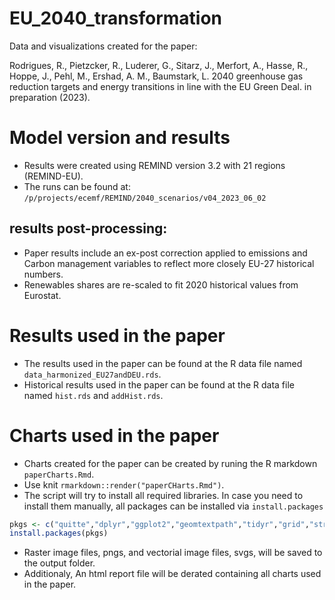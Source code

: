 # EU_2040_transformation

Data and visualizations created for the paper: 

Rodrigues, R., Pietzcker, R., Luderer, G., Sitarz, J., Merfort, A., Hasse, R., Hoppe, J., Pehl, M., Ershad, A. M., Baumstark, L. 2040 greenhouse gas reduction targets and energy transitions in line with the EU Green Deal. in preparation (2023). 


# Model version and results

- Results were created using REMIND version 3.2 with 21 regions (REMIND-EU).
- The runs can be found at: `/p/projects/ecemf/REMIND/2040_scenarios/v04_2023_06_02` 

## results post-processing:
- Paper results include an ex-post correction applied to emissions and Carbon management variables to reflect more closely EU-27 historical numbers. 
- Renewables shares are re-scaled to fit 2020 historical values from Eurostat.   

# Results used in the paper

- The results used in the paper can be found at the R data file named `data_harmonized_EU27andDEU.rds`.
- Historical results used in the paper can be found at the R data file named `hist.rds` and `addHist.rds`.

# Charts used in the paper

- Charts created for the paper can be created by runing the R markdown `paperCharts.Rmd`.
- Use knit `rmarkdown::render("paperCHarts.Rmd")`.
- The script will try to install all required libraries. In case you need to install them manually, all packages can be installed via `install.packages`

```R
pkgs <- c("quitte","dplyr","ggplot2","geomtextpath","tidyr","grid","stringr","gridExtra","ggrepel","kableExtra")
install.packages(pkgs)
```

- Raster image files, pngs, and vectorial image files, svgs, will be saved to the output folder.
- Additionaly, An html report file will be derated containing all charts used in the paper.

